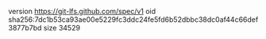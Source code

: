 version https://git-lfs.github.com/spec/v1
oid sha256:7dc1b53ca93ae00e5229fc3ddc24fe5fd6b52dbbc38dc0af44c66def3877b7bd
size 34529
